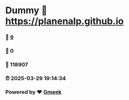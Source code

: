 # Dummy :link: https://planenalp.github.io 
### :page_facing_up: [9](https://planenalp.github.io/tag.html) 
### :speech_balloon: 0 
### :hibiscus: 118907 
### :alarm_clock: 2025-03-29 19:14:34 
### Powered by :heart: [Gmeek](https://github.com/Meekdai/Gmeek)
